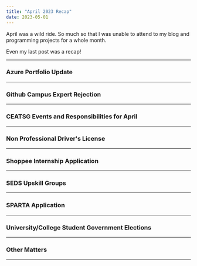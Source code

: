 ```yaml
---
title: "April 2023 Recap"
date: 2023-05-01
---
```


April was a wild ride. So much so that I was unable to attend to my blog and programming projects for a whole month. 

Even my last post was a recap!

---

<h3> Azure Portfolio Update </h3>

---

<h3> Github Campus Expert Rejection </h3>

---

<h3> CEATSG Events and Responsibilities for April </h3>

---

<h3> Non Professional Driver's License </h3>

---

<h3> Shoppee Internship Application </h3>

---

<h3> SEDS Upskill Groups </h3>

---

<h3> SPARTA Application </h3>

---

<h3> University/College Student Government Elections </h3>

---

<h3> Other Matters </h3>

---